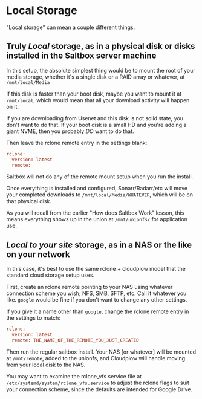 # Local Storage

"Local storage" can mean a couple different things.

## Truly *Local* storage, as in a physical disk or disks installed in the Saltbox server machine

In this setup, the absolute simplest thing would be to mount the root of your media storage, whether it's a single disk or a RAID array or whatever, at `/mnt/local/Media`

If this disk is faster than your boot disk, maybe you want to mount it at `/mnt/local`, which would mean that all your download activity will happen on it.  

If you are downloading from Usenet and this disk is not solid state, you don't want to do that.  If your boot disk is a small HD and you're adding a giant NVME, then you probably _DO_ want to do that.

Then leave the rclone remote entry in the settings blank:

```ini
rclone:
  version: latest 
  remote: 
```

Saltbox will not do any of the remote mount setup when you run the install.

Once everything is installed and configured, Sonarr/Radarr/etc will move your completed downloads to `/mnt/local/Media/WHATEVER`, which will be on that physical disk.

As you will recall from the earlier "How does Saltbox Work" lesson, this means everything shows up in the union at `/mnt/unionfs/` for application use.

## *Local to your site* storage, as in a NAS or the like on your network

In this case, it's best to use the same rclone + cloudplow model that the standard cloud storage setup uses.

First, create an rclone remote pointing to your NAS using whatever connection scheme you wish; NFS, SMB, SFTP, etc.  Call it whatever you like.  `google` would be fine if you don't want to change any other settings.

If you give it a name other than `google`, change the rclone remote entry in the settings to match:

```ini
rclone:
  version: latest 
  remote: THE_NAME_OF_THE_REMOTE_YOU_JUST_CREATED
```

Then run the regular saltbox install.  Your NAS [or whatever] will be mounted at `/mnt/remote`, added to the unionfs, and Cloudplow will handle moving from your local disk to the NAS.

You may want to examine the rclone_vfs service file at `/etc/systemd/system/rclone_vfs.service` to adjust the rclone flags to suit your connection scheme, since the defaults are intended for Google Drive.
